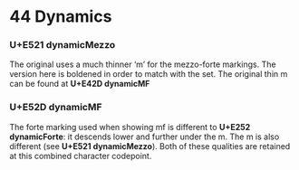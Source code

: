 # 44 Dynamics
### U+E521 dynamicMezzo
The original uses a much thinner ‘m’ for the mezzo-forte markings. The version here is boldened in order to match with the set. The original thin m can be found at **U+E42D dynamicMF**
### U+E52D dynamicMF
The forte marking used when showing mf is different to **U+E252 dynamicForte**: it descends lower and further under the m. The m is also different (see **U+E521 dynamicMezzo**). Both of these qualities are retained at this combined character codepoint.